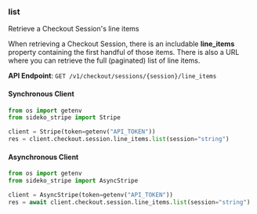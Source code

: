 
### list <a name="list"></a>
Retrieve a Checkout Session's line items

<p>When retrieving a Checkout Session, there is an includable <strong>line_items</strong> property containing the first handful of those items. There is also a URL where you can retrieve the full (paginated) list of line items.</p>

**API Endpoint**: `GET /v1/checkout/sessions/{session}/line_items`

#### Synchronous Client

```python
from os import getenv
from sideko_stripe import Stripe

client = Stripe(token=getenv("API_TOKEN"))
res = client.checkout.session.line_items.list(session="string")
```

#### Asynchronous Client

```python
from os import getenv
from sideko_stripe import AsyncStripe

client = AsyncStripe(token=getenv("API_TOKEN"))
res = await client.checkout.session.line_items.list(session="string")
```
